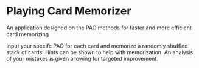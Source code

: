# Playing Card Memorizer
 An application designed on the PAO methods for faster and more efficient card memorizing

Input your specifc PAO for each card and memorize a randomly shuffled stack of cards.
Hints can be shown to help with memorization. An analysis of your mistakes is given allowing
for targeted improvement.
